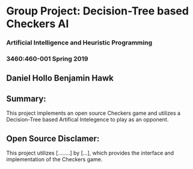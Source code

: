# Group Project: Decision-Tree based Checkers AI
### Artificial Intelligence and Heuristic Programming
### 3460:460-001 Spring 2019

Daniel Hollo
Benjamin Hawk
------------------

## Summary: 

This project implements an open source Checkers game and utilizes a Decision-Tree based Artifical Intelegence to 
play as an opponent.

## Open Source Disclamer:

This project utilizes [........] by [...], which provides the interface and implementation of the Checkers game.